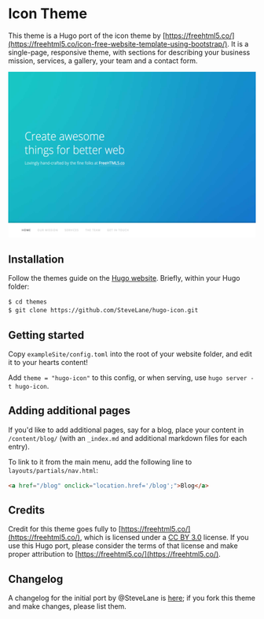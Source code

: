# Icon Theme

This theme is a Hugo port of the icon theme by [https://freehtml5.co/](https://freehtml5.co/icon-free-website-template-using-bootstrap/). It is a single-page, responsive theme, with sections for describing your business mission, services, a gallery, your team and a contact form.

![](images/screenshot.png)

## Installation

Follow the themes guide on the [Hugo website](https://gohugo.io/themes/installing-and-using-themes/). Briefly, within your Hugo folder:

```sh
$ cd themes
$ git clone https://github.com/SteveLane/hugo-icon.git
```

## Getting started

Copy `exampleSite/config.toml` into the root of your website folder, and edit it to your hearts content!

Add `theme = "hugo-icon"` to this config, or when serving, use `hugo server -t hugo-icon`.

## Adding additional pages

If you'd like to add additional pages, say for a blog, place your content in `/content/blog/` (with an `_index.md` and additional markdown files for each entry).

To link to it from the main menu, add the following line to `layouts/partials/nav.html`:

```html
<a href="/blog" onclick="location.href='/blog';">Blog</a>
```

## Credits

Credit for this theme goes fully to [https://freehtml5.co/](https://freehtml5.co/), which is licensed under a [CC BY 3.0](https://creativecommons.org/licenses/by/3.0/) license. If you use this Hugo port, please consider the terms of that license and make proper attribution to [https://freehtml5.co/](https://freehtml5.co/).

## Changelog

A changelog for the initial port by @SteveLane is [here](changelog.md); if you fork this theme and make changes, please list them.
